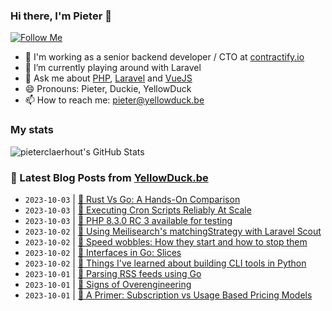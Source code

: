 ### Hi there, I'm Pieter 👋  
[![Follow Me](https://img.shields.io/github/followers/pieterclaerhout?label=Follow&style=social)](https://github.com/pieterclaerhout)

- 🏢 I'm working as a senior backend developer / CTO at [contractify.io](https://contractify.io)
- 🌱 I’m currently playing around with Laravel
- 💬 Ask me about [PHP](https://php.net), [Laravel](http://laravel.com) and [VueJS](https://vuejs.org)
- 😄 Pronouns: Pieter, Duckie, YellowDuck
- 📫 How to reach me: pieter@yellowduck.be

### My stats

![pieterclaerhout's GitHub Stats](https://github-readme-stats.vercel.app/api?username=pieterclaerhout&show_icons=true&count_private=true&line_height=40)

### 📩 Latest Blog Posts from [YellowDuck.be](https://www.yellowduck.be/)
<!-- BLOG-POST-LIST:START -->
- `2023-10-03` | [🔗 Rust Vs Go: A Hands-On Comparison](https://www.yellowduck.be/posts/rust-vs-go-a-hands-on-comparison)  
- `2023-10-03` | [🔗 Executing Cron Scripts Reliably At Scale](https://www.yellowduck.be/posts/executing-cron-scripts-reliably-at-scale)  
- `2023-10-03` | [🔗 PHP 8.3.0 RC 3 available for testing](https://www.yellowduck.be/posts/php-8-3-0-rc-3-available-for-testing)  
- `2023-10-02` | [🐥 Using Meilisearch&#39;s matchingStrategy with Laravel Scout](https://www.yellowduck.be/posts/using-meilisearchs-matchingstrategy-with-laravel-scout)  
- `2023-10-02` | [🔗 Speed wobbles: How they start and how to stop them](https://www.yellowduck.be/posts/speed-wobbles-how-they-start-and-how-to-stop-them)  
- `2023-10-02` | [🔗 Interfaces in Go: Slices](https://www.yellowduck.be/posts/interfaces-in-go-slices)  
- `2023-10-02` | [🔗 Things I&#39;ve learned about building CLI tools in Python](https://www.yellowduck.be/posts/things-ive-learned-about-building-cli-tools-in-python)  
- `2023-10-01` | [🐥 Parsing RSS feeds using Go](https://www.yellowduck.be/posts/parsing-rss-feeds-using-go)  
- `2023-10-01` | [🔗 Signs of Overengineering](https://www.yellowduck.be/posts/signs-of-overengineering)  
- `2023-10-01` | [🔗 A Primer: Subscription vs Usage Based Pricing Models](https://www.yellowduck.be/posts/a-primer-subscription-vs-usage-based-pricing-models)  

<!-- BLOG-POST-LIST:END -->
